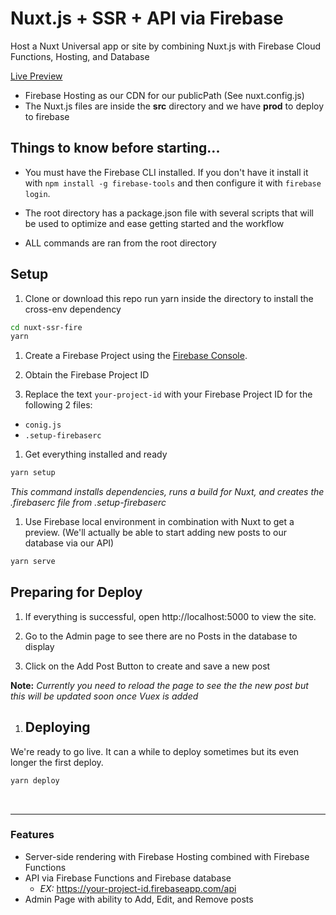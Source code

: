 # Nuxt.js + SSR + API via Firebase
Host a Nuxt Universal app or site by combining Nuxt.js with Firebase Cloud Functions, Hosting, and Database

[Live Preview](https://nuxtssrfire.firebaseapp.com)
- Firebase Hosting as our CDN for our publicPath (See nuxt.config.js)
- The Nuxt.js files are inside the **src** directory and we have **prod** to deploy to firebase

## Things to know before starting...
- You must have the Firebase CLI installed. If you don't have it install it with `npm install -g firebase-tools` and then configure it with `firebase login`.

- The root directory has a package.json file with several scripts that will be used to optimize and ease getting started and the workflow

- ALL commands are ran from the root directory

## Setup
1. Clone or download this repo run yarn inside the directory to install the cross-env dependency
```bash
cd nuxt-ssr-fire
yarn
```

1. Create a Firebase Project using the [Firebase Console](https://console.firebase.google.com).

1. Obtain the Firebase Project ID  

1. Replace the text `your-project-id` with your Firebase Project ID for the following 2 files:
  - `conig.js`
  - `.setup-firebaserc`

1. Get everything installed and ready
```bash
yarn setup
```
_This command installs dependencies, runs a build for Nuxt, and creates the .firebaserc file from .setup-firebaserc_

1. Use Firebase local environment in combination with Nuxt to get a preview. (We'll actually be able to start adding new posts to our database via our API)
```bash
yarn serve
```

## Preparing for Deploy
<!-- 1. Inside the nuxt-ssr-fire directory, run
```bash
yarn dev
``` -->
1. If everything is successful, open http://localhost:5000 to view the site.

1. Go to the Admin page to see there are no Posts in the database to display

1. Click on the Add Post Button to create and save a new post

  **Note:** _Currently you need to reload the page to see the the new post but this will be updated soon once Vuex is added_

1. ## Deploying
We're ready to go live. It can a while to deploy sometimes but its even longer the first deploy.
```bash
yarn deploy
```
<br>
<hr>

### Features
- Server-side rendering with Firebase Hosting combined with Firebase Functions
- API via Firebase Functions and Firebase database
  - *EX:* https://your-project-id.firebaseapp.com/api
- Admin Page with ability to Add, Edit, and Remove posts
